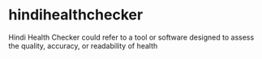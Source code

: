 # hindihealthchecker
 Hindi Health Checker could refer to a tool or software designed to assess the quality, accuracy, or readability of health
